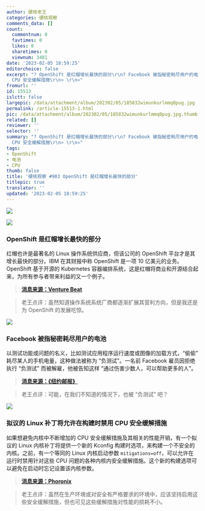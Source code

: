 ```yaml
---
author: 硬核老王
categories: 硬核观察
comments_data: []
count:
  commentnum: 0
  favtimes: 0
  likes: 0
  sharetimes: 0
  viewnum: 3481
date: '2023-02-05 18:59:25'
editorchoice: false
excerpt: "? OpenShift 是红帽增长最快的部分\r\n? Facebook 被指秘密耗尽用户的电池\r\n? 拟议的 Linux 补丁将允许在构建时禁用
  CPU 安全缓解措施\r\n» \r\n»"
fromurl: ''
id: 15513
islctt: false
largepic: /data/attachment/album/202302/05/185832wimunkurlmmq0pug.jpg
permalink: /article-15513-1.html
pic: /data/attachment/album/202302/05/185832wimunkurlmmq0pug.jpg.thumb.jpg
related: []
reviewer: ''
selector: ''
summary: "? OpenShift 是红帽增长最快的部分\r\n? Facebook 被指秘密耗尽用户的电池\r\n? 拟议的 Linux 补丁将允许在构建时禁用
  CPU 安全缓解措施\r\n» \r\n»"
tags:
- OpenShift
- 电池
- CPU
thumb: false
title: '硬核观察 #903 OpenShift 是红帽增长最快的部分'
titlepic: true
translator: ''
updated: '2023-02-05 18:59:25'
---
```


![](/data/attachment/album/202302/05/185832wimunkurlmmq0pug.jpg)


![](/data/attachment/album/202302/05/185844rz74yft77e9fa6yb.jpg)


### OpenShift 是红帽增长最快的部分


红帽也许是最著名的 Linux 操作系统供应商，但该公司的 OpenShift 平台才是其增长最快的部分。IBM 在其财报中称 OpenShift 是一项 10 亿美元的业务。OpenShift 基于开源的 Kubernetes 容器编排系统，这是红帽将商业和开源结合起来，为所有参与者带来利益的又一个例子。



> 
> **[消息来源：Venture Beat](https://venturebeat.com/data-infrastructure/red-hat-gives-an-arm-up-to-openshift-kubernetes-operations/)**
> 
> 
> 



> 
> 老王点评：虽然知道操作系统系统厂商都逐渐扩展其营利方向，但是我还是为 OpenShift 的发展吃惊。
> 
> 
> 


![](/data/attachment/album/202302/05/185854n4oor8uooiunzewj.jpg)


### Facebook 被指秘密耗尽用户的电池


以测试功能或问题的名义，比如测试应用程序运行速度或图像的加载方式，“偷偷” 耗尽某人的手机电量，这种做法被称为 “负测试”。一名前 Facebook 雇员因拒绝执行 “负测试” 而被解雇，他被告知这样 “通过伤害少数人，可以帮助更多的人”。



> 
> **[消息来源：《纽约邮报》](https://nypost.com/2023/01/28/facebook-fires-worker-who-refused-to-do-negative-testing-awsuit/)**
> 
> 
> 



> 
> 老王点评：可能，在我们不知道的情况下，也被 “负测试” 吧？
> 
> 
> 


![](/data/attachment/album/202302/05/185904z7qp637opppp4p83.jpg)


### 拟议的 Linux 补丁将允许在构建时禁用 CPU 安全缓解措施


如果想避免内核中不断增加的 CPU 安全缓解措施及其相关的性能开销，有一个拟议的 Linux 内核补丁将提供一个新的 Kconfig 构建时选项，来构建一个不安全的内核。之前，有一个等同的 Linux 内核启动参数 `mitigations=off`，可以允许在运行时禁用针对这些 CPU 问题的各种内核内安全缓解措施。这个新的构建选项可以避免在启动时忘记设置该内核参数。



> 
> **[消息来源：Phoronix](https://www.phoronix.com/news/Linux-Default-Mitigations-Off)**
> 
> 
> 



> 
> 老王点评：虽然在生产环境或对安全有严格要求的环境中，应该坚持启用这些安全缓解措施，但也可见这些缓解措施对性能的损耗不小。
> 
> 
>